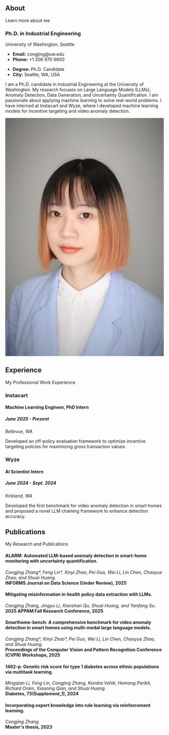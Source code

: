 <div class="about-me container">

<div class="section-title">
<h2>About</h2>
<p>Learn more about me</p>
</div>

<!-- This is the new code -->
<div class="row">
  <!-- Text Block (Now on the left) -->
  <div class="col-lg-8 pt-4 pt-lg-0 content" data-aos="fade-left">
    <h3>Ph.D. in Industrial Engineering</h3>
    <p class="fst-italic">
      University of Washington, Seattle
    </p>
    <div class="row">
      <div class="col-lg-6">
        <ul>
          <li><i class="bi bi-chevron-right"></i> <strong>Email:</strong> <span>congjing@uw.edu</span></li>
          <li><i class="bi bi-chevron-right"></i> <strong>Phone:</strong> <span>+1 206 970 9600</span></li>
        </ul>
      </div>
      <div class="col-lg-6">
        <ul>
          <li><i class="bi bi-chevron-right"></i> <strong>Degree:</strong> <span>Ph.D. Candidate</span></li>
          <li><i class="bi bi-chevron-right"></i> <strong>City:</strong> <span>Seattle, WA, USA</span></li>
        </ul>
      </div>
    </div>
    <p>
      I am a Ph.D. candidate in Industrial Engineering at the University of Washington. My research focuses on Large Language Models (LLMs), Anomaly Detection, Data Generation, and Uncertainty Quantification. I am passionate about applying machine learning to solve real-world problems. I have interned at Instacart and Wyze, where I developed machine learning models for incentive targeting and video anomaly detection.
    </p>
  </div>
  
  <!-- Image Block (Now on the right) -->
  <div class="col-lg-4" data-aos="fade-right">
    <img src="assets/img/me.jpg" class="img-fluid" alt="">
  </div>
</div>



</div>

<!-- ======= Experience Section ======= -->

<section id="experience" class="experience">
<div class="container">
<div class="section-title">
<h2>Experience</h2>
<p>My Professional Work Experience</p>
</div>
<div class="row">
<div class="col-lg-6">
<h3 class="experience-title">Instacart</h3>
<div class="experience-item">
<h4>Machine Learning Engineer, PhD Intern</h4>
<h5>June 2025 - Present</h5>
<p><em>Bellevue, WA </em></p>
<p>Developed an off-policy evaluation framework to optimize incentive targeting policies for maximizing gross transaction values.</p>
</div>
</div>
<div class="col-lg-6">
<h3 class="experience-title">Wyze</h3>
<div class="experience-item">
<h4>AI Scientist Intern</h4>
<h5>June 2024 - Sept. 2024</h5>
<p><em>Kirkland, WA </em></p>
<p>Developed the first benchmark for video anomaly detection in smart homes and proposed a novel LLM chaining framework to enhance detection accuracy.</p>
</div>
</div>
</div>
</div>
</section><!-- End Experience Section -->

<!-- ======= Publications Section ======= -->

<section id="publications" class="publications section-bg">
<div class="container">
<div class="section-title">
<h2>Publications</h2>
<p>My Research and Publications</p>
</div>
<div class="row">
<div class="col-lg-12" data-aos="fade-up">
<div class="publication-item">
<h4>ALARM: Automated LLM-based anomaly detection in smart-home monitoring with uncertainty quantification.</h4>
<p><em>Congjing Zhang*, Feng Lin*, Xinyi Zhao, Pei Guo, Wei Li, Lin Chen, Chaoyue Zhao, and Shuai Huang.</em><br>
<strong>INFORMS Journal on Data Science (Under Review), 2025</strong></p>
</div>
<div class="publication-item">
<h4>Mitigating misinformation in health policy data extraction with LLMs.</h4>
<p><em>Congjing Zhang, Jingyu Li, Xianshan Qu, Shuai Huang, and Yanfang Su.</em><br>
<strong>2025 APPAM Fall Research Conference, 2025</strong></p>
</div>
<div class="publication-item">
<h4>Smarthome-bench: A comprehensive benchmark for video anomaly detection in smart homes using multi-modal large language models.</h4>
<p><em>Congjing Zhang*, Xinyi Zhao*, Pei Guo, Wei Li, Lin Chen, Chaoyue Zhao, and Shuai Huang.</em><br>
<strong>Proceedings of the Computer Vision and Pattern Recognition Conference (CVPR) Workshops, 2025</strong></p>
</div>
<div class="publication-item">
<h4>1462-p: Genetic risk score for type 1 diabetes across ethnic populations via multitask learning.</h4>
<p><em>Mingqian Li, Feng Lin, Congjing Zhang, Kendra Vehik, Hemang Parikh, Richard Oram, Xiaoning Qian, and Shuai Huang.</em><br>
<strong>Diabetes, 73(Supplement_1), 2024</strong></p>
</div>
<div class="publication-item">
<h4>Incorporating expert knowledge into rule learning via reinforcement learning.</h4>
<p><em>Congjing Zhang.</em><br>
<strong>Master's thesis, 2023</strong></p>
</div>
</div>
</div>
</div>
</section><!-- End Publications Section -->

</div>
</div>


